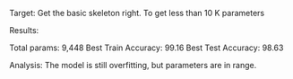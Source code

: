 Target:
Get the basic skeleton right.
To get less than 10 K parameters

Results:

Total params: 9,448
Best Train Accuracy: 99.16
Best Test Accuracy: 98.63

Analysis:
The model is still overfitting, but parameters are in range. 

